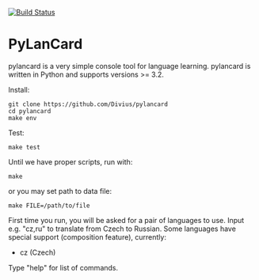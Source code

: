 [![Build Status](https://travis-ci.org/Divius/pylancard.svg?branch=master)](https://travis-ci.org/Divius/pylancard)

# PyLanCard

pylancard is a very simple console tool for language learning.
pylancard is written in Python and supports versions >= 3.2.

Install:

    git clone https://github.com/Divius/pylancard
    cd pylancard
    make env

Test:

    make test

Until we have proper scripts, run with:

    make

or you may set path to data file:

    make FILE=/path/to/file

First time you run, you will be asked for a pair of languages to use.
Input e.g. "cz,ru" to translate from Czech to Russian.
Some languages have special support (composition feature), currently:
- cz (Czech)

Type "help" for list of commands.

